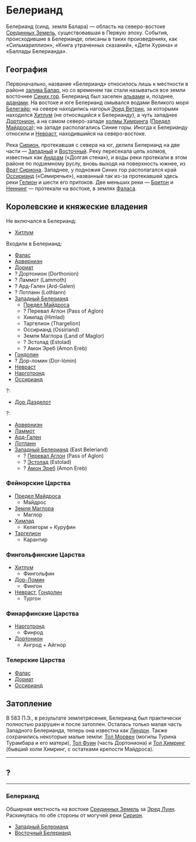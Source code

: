 # Белерианд

Беле́рианд (синд. земля Балара) — область на северо-востоке
[Срединных Земель](Срединные%20Земли.md), существовавшая в Первую эпоху.
События, происходившие в Белерианде, описаны в таких произведениях, как
«Сильмариллион», «Книга утраченных сказаний», «Дети Хурина» и «Баллады
Белерианда».

## География

Первоначально, название «Белерианд» относилось лишь к местности в районе
[залива Балар](Залив%20Балар.md), но со временем так стали называться все земли
восточнее [Синих гор](Синие%20Горы.md). Белерианд был заселен
[альвами](Народы/альвы.md) и, позднее, [аданами](Народы/аданы.md). На востоке и юге Белерианд
омывался водами Великого моря [Белегайр](Белегайр.md); на севере находились
нагорья [Эред Ветрин](), за которыми находился [Хитлум](Хитлум.md) (не
относящийся к Белерианду), а чуть западнее [Дортонион](Дортонион.md), а на
самом северо-западе [холмы Химринга](Химринг.md) ([Предел Майдроса]()); на
западе располагались Синие горы. Иногда к Белерианду относили и
[Невраст](Невраст.md), находившийся на северо-востоке.

Река [Сирион](Сирион.md), протекавшая с севера на юг, делила Белерианд на две
части — [Западный](Западный%20Белерианд.md) и [Восточный](Восточный%20Белерианд.md).
Реку пересекала цепь холмов, известных как [Андрам](Андрам.md) («Долгая
стена»), и воды реки протекали в этом районе по подземному руслу, вновь выходя
на поверхность южнее, из [Врат Сириона](Врата%20Сириона.md). Западнее, у
подножия Синих гор располагался край [Оссирианд](Оссирианд.md) («Семиречье»),
названный так из-за протекавшей здесь реки [Гелион](Гелион.md) и шести его
притоков. Две меньших реки — [Бритон](Бритон.md) и [Неннинг](Неннинг.md) —
протекали на востоке, в землях [Фаласа](Фалас.md).

## Королевские и княжеские владения

Не включался в Белерианд:

*   [Хитлум](Хитлум.md)

Входили в Белерианд:

*   [Фалас](Фалас.md)
*   [Арверниэн](Арверниэн.md)
*   [Дориат](Дориат.md)
*   ?   Дортонион (Dorthonion) 
*   ?   Ламмот (Lammoth) 
*   ?   Ард-Гален (Ard-Galen) 
*   ?   Лотланн (Lothlann) 
*   [Западный Белерианд](Западный%20Белерианд.md)
    * [Предел Майдроса](Предел%20Майдроса.md)
    *   ?   Перевал Аглон (Pass of Aglon) 
    *   Химлад (Himlad) 
    *   Таргелион (Thargelion) 
    *   Оссирианд (Ossiriand) 
    *   Земля Маглора (Land of Maglor) 
    *   ?   Эстолад (Estolad) 
    *   ?   Амон Эреб (Amon Ereb) 
*   [Гондолин](Гондолин.md)
*   ?   Дор-ломин (Dor-lómin) 
*   [Невраст](Невраст.md)
*   [Нарготронд](Нарготронд.md)
*   [Оссирианд](Оссирианд.md)

?:

*   [Дор Даэделот](Дор%20Даэделот.md)

?:

*   [Арверниэн](Арверниэн.md) 
*   [Ламмот](Ламмот.md) 
*   [Ард-Гален](Ард-Гален.md) 
*   [Лотланн](Лотланн.md) 
*   [Западный Белерианд](Западный%20Белерианд.md) (East Beleriand)
    *   ?   [Перевал Аглон](Перевал%20Аглон.md) (Pass of Aglon) 
    *   ?   [Эстолад](Эстолад.md) (Estolad) 
    *   ?   [Амон Эреб](Амон%20Эреб.md) (Amon Ereb) 

### Фейнорские Царства

*   [Предел Майдроса](Предел%20Майдроса.md)
    *   Майдрос
*   [Земля Маглора](Земля%20Маглора.md)
    *   Маглор
*   [Химлад](Химлад.md)
    *   Келегорм + Куруфин
*   [Таргелион](Таргелион.md)
    *   Карантир

### Фингольфинские Царства

*   [Хитлум](Хитлум.md)
    *   Фингольфин
*   [Дор-Ломин](Дор-Ломин.md)
    *   Фингон
*   [Невраст](Невраст.md), [Гондолин](Гондолин.md)
    *   Тургон

### Финарфинские Царства

*   [Нарготронд](Нарготронд.md)
    *   Финрод
*   [Дортонион](Дортонион.md)
    *   Ангрод + Айгнор

### Телерские Царства

*   [Фалас](Фалас.md) 
*   [Дориат](Дориат.md)
*   [Оссирианд](Оссирианд.md) 

## Затопление

В 583 П.Э., в результате землетрясения, Белерианд был практически полностью
разрушен и после затоплен. Осталась только малая часть Западного Белерианда,
теперь она известна как [Линдон](). Также сохранились некоторые малые земли:
[Тол Морвен]() (могилы Турина Турамбара и его матери), [Тол Фуин]() (часть
Дортониона) и [Тол Химринг]() (бывший холм Химринг, с остатками крепости
Майдроса).

----

## ?

----

### Белерианд

Обширная местность на востоке [Срединных Земель](Срединные%20Земли.md) за
[Эред Луин](Синие%20Горы.md). Раскинулась по обе стороны от могучей реки
[Сирион](Сирион.md).

* [Западный Белерианд](Западный%20Белерианд.md)
* [Восточный Белерианд](Восточный%20Белерианд.md)
